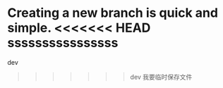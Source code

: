 Creating a new branch is quick and simple.
<<<<<<< HEAD
ssssssssssssssss
=======
dev
>>>>>>> dev
我要临时保存文件